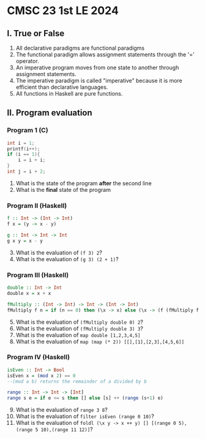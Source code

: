 # CMSC 23 1st LE 2024

## I. True or False

1. All declarative paradigms are functional paradigms
2. The functional paradigm allows assignment statements through the '=' operator.
3. An imperative program moves from one state to another through assignment statements.
4. The imperative paradigm is called "imperative" because it is more efficient than declarative languages.
5. All functions in Haskell are pure functions.

## II. Program evaluation

### Program 1 (C)

```c
int i = 1;
printf(i++);
if (i == 1){
	i = i + i;   
}
int j = i + 2;
```

1. What is the state of the program **after** the second line
2. What is the **final** state of the program

### Program II (Haskell)

```haskell
f :: Int -> (Int -> Int)
f x = (y -> x - y)

g :: Int -> Int -> Int
g x y = x - y
```

3. What is the evaluation of `(f 3) 2`?
4. What is the evaluation of `(g 3) (2 + 1)`?

### Program III (Haskell)

```haskell
double :: Int -> Int
double x = x + x

fMultiply :: (Int -> Int) -> Int -> (Int -> Int)
fMultiply f n = if (n == 0) then (\x -> x) else (\x -> (f (fMultiply f (n-1) x)))
```

5. What is the evaluation of `(fMultiply double 0) 2`?
6. What is the evaluation of `(fMultiply double 3) 3`?
7. What is the evaluation of `map double [1,2,3,4,5]`
8. What is the evaluation of `map (map (* 2)) [[],[1],[2,3],[4,5,6]]`

### Program IV (Haskell)

```haskell
isEven :: Int -> Bool
isEven x = (mod x 2) == 0
--(mod a b) returns the remainder of a divided by b

range :: Int -> Int -> [Int]
range s e = if e <= s then [] else [s] ++ (range (s+1) e)
```

9. What is the evaluation of `range 3 8`?
10. What is the evaluation of `filter isEven (range 0 10)`?
11. What is the evaluation of `foldl (\x y -> x ++ y) [] [(range 0 5),(range 5 10),(range 11 12)]`?

